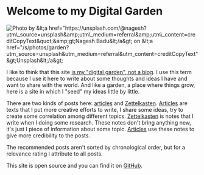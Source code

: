 # Welcome to my Digital Garden

![Photo by &amp;lt;a href=&quot;https://unsplash.com/@nagesh?utm\_source=unsplash&amp;utm\_medium=referral&amp;utm\_content=creditCopyText&quot;&amp;gt;Nagesh Badu&amp;lt;/a&amp;gt; on &amp;lt;a href=&quot;/s/photos/garden?utm\_source=unsplash&amp;utm\_medium=referral&amp;utm\_content=creditCopyText&quot;&amp;gt;Unsplash&amp;lt;/a&amp;gt;](https://arantespp.com/images/nagesh-badu-vYcH7pI6v1Q-unsplash.jpg)

I like to think that this site [is my "digital garden", not a blog](https://joelhooks.com/digital-garden). I use this term because I use it here to write about some thoughts and ideas I have and want to share with the world. And like a garden, a place where things grow, here is a site in which I "seed" my ideas little by little.

There are two kinds of posts here: [articles](https://github.com/arantespp/arantespp.com/tree/b6972d031c3b14786c74e4cbe8941b4cc5f36c0f/articles/README.md) and [Zettelkasten](https://github.com/arantespp/arantespp.com/tree/b6972d031c3b14786c74e4cbe8941b4cc5f36c0f/zettelkasten/README.md). [Articles](https://github.com/arantespp/arantespp.com/tree/b6972d031c3b14786c74e4cbe8941b4cc5f36c0f/articles/README.md) are texts that I put more creative efforts to write, I share some ideas, try to create some correlation among different topics. [Zettelkasten](https://github.com/arantespp/arantespp.com/tree/b6972d031c3b14786c74e4cbe8941b4cc5f36c0f/zettelkasten/README.md) is notes that I write when I doing some research. These notes don't bring anything new, it's just I piece of information about some topic. [Articles](https://github.com/arantespp/arantespp.com/tree/b6972d031c3b14786c74e4cbe8941b4cc5f36c0f/articles/README.md) use these notes to give more credibility to the posts.

The recommended posts aren't sorted by chronological order, but for a relevance rating I attribute to all posts.

This site is open source and you can find it on [GitHub](https://github.com/arantespp/arantespp.com).

